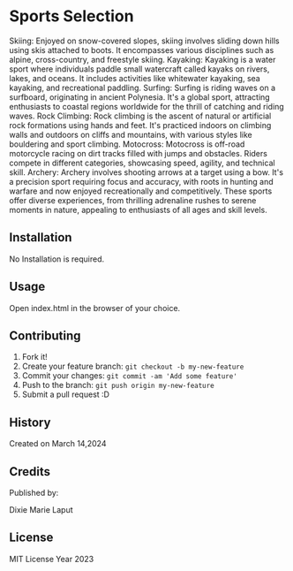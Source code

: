 # Sports Selection
Skiing: Enjoyed on snow-covered slopes, skiing involves sliding down hills using skis attached to boots. It encompasses various disciplines such as alpine, cross-country, and freestyle skiing.
Kayaking: Kayaking is a water sport where individuals paddle small watercraft called kayaks on rivers, lakes, and oceans. It includes activities like whitewater kayaking, sea kayaking, and recreational paddling.
Surfing: Surfing is riding waves on a surfboard, originating in ancient Polynesia. It's a global sport, attracting enthusiasts to coastal regions worldwide for the thrill of catching and riding waves.
Rock Climbing: Rock climbing is the ascent of natural or artificial rock formations using hands and feet. It's practiced indoors on climbing walls and outdoors on cliffs and mountains, with various styles like bouldering and sport climbing.
Motocross: Motocross is off-road motorcycle racing on dirt tracks filled with jumps and obstacles. Riders compete in different categories, showcasing speed, agility, and technical skill.
Archery: Archery involves shooting arrows at a target using a bow. It's a precision sport requiring focus and accuracy, with roots in hunting and warfare and now enjoyed recreationally and competitively.
These sports offer diverse experiences, from thrilling adrenaline rushes to serene moments in nature, appealing to enthusiasts of all ages and skill levels.

## Installation 

No Installation is required.

## Usage 

Open index.html in the browser of your choice.

## Contributing 

1. Fork it!
2. Create your feature branch: `git checkout -b my-new-feature`
3. Commit your changes: `git commit -am 'Add some feature'`
4. Push to the branch: `git push origin my-new-feature`
5. Submit a pull request :D

## History
Created on March 14,2024

## Credits 
Published by:

Dixie Marie Laput

## License 

MIT License Year 2023